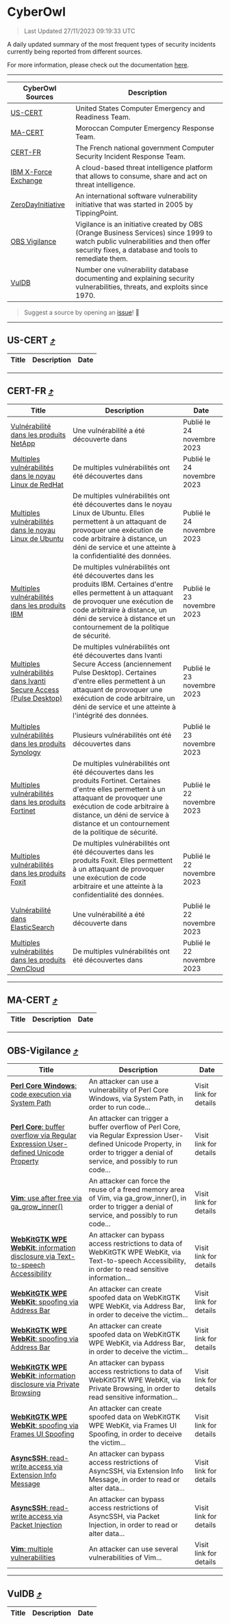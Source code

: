 
 <div id='top'></div>

# CyberOwl

 > Last Updated 27/11/2023 09:19:33 UTC
 
 A daily updated summary of the most frequent types of security incidents currently being reported from different sources.
 
 For more information, please check out the documentation [here](./docs/README.md).
 
 ---
 |CyberOwl Sources|Description|
 |---|---|
 |[US-CERT](#us-cert-arrow_heading_up)|United States Computer Emergency and Readiness Team.|
 |[MA-CERT](#ma-cert-arrow_heading_up)|Moroccan Computer Emergency Response Team.|
 |[CERT-FR](#cert-fr-arrow_heading_up)|The French national government Computer Security Incident Response Team.|
 |[IBM X-Force Exchange](#ibmcloud-arrow_heading_up)|A cloud-based threat intelligence platform that allows to consume, share and act on threat intelligence.|
 |[ZeroDayInitiative](#zerodayinitiative-arrow_heading_up)|An international software vulnerability initiative that was started in 2005 by TippingPoint.|
 |[OBS Vigilance](#obs-vigilance-arrow_heading_up)|Vigilance is an initiative created by OBS (Orange Business Services) since 1999 to watch public vulnerabilities and then offer security fixes, a database and tools to remediate them.|
 |[VulDB](#vuldb-arrow_heading_up)|Number one vulnerability database documenting and explaining security vulnerabilities, threats, and exploits since 1970.|
 
 > Suggest a source by opening an [issue](https://github.com/karimhabush/cyberowl/issues)! :raised_hands:
 ---

## US-CERT [:arrow_heading_up:](#cyberowl)

 |Title|Description|Date|
 |---|---|---|
 
 ---

## CERT-FR [:arrow_heading_up:](#cyberowl)

 |Title|Description|Date|
 |---|---|---|
 |[Vulnérabilité dans les produits NetApp](https://www.cert.ssi.gouv.fr/avis/CERTFR-2023-AVI-0979/)|Une vulnérabilité a été découverte dans |Publié le 24 novembre 2023|
 |[Multiples vulnérabilités dans le noyau Linux de RedHat](https://www.cert.ssi.gouv.fr/avis/CERTFR-2023-AVI-0978/)|De multiples vulnérabilités ont été découvertes dans |Publié le 24 novembre 2023|
 |[Multiples vulnérabilités dans le noyau Linux de Ubuntu](https://www.cert.ssi.gouv.fr/avis/CERTFR-2023-AVI-0977/)|De multiples vulnérabilités ont été découvertes dans le noyau Linux de Ubuntu. Elles permettent à un attaquant de provoquer une exécution de code arbitraire à distance, un déni de service et une atteinte à la confidentialité des données.|Publié le 24 novembre 2023|
 |[Multiples vulnérabilités dans les produits IBM](https://www.cert.ssi.gouv.fr/avis/CERTFR-2023-AVI-0976/)|De multiples vulnérabilités ont été découvertes dans les produits IBM. Certaines d'entre elles permettent à un attaquant de provoquer une exécution de code arbitraire à distance, un déni de service à distance et un contournement de la politique de sécurité.|Publié le 23 novembre 2023|
 |[Multiples vulnérabilités dans Ivanti Secure Access (Pulse Desktop)](https://www.cert.ssi.gouv.fr/avis/CERTFR-2023-AVI-0975/)|De multiples vulnérabilités ont été découvertes dans Ivanti Secure Access (anciennement Pulse Desktop). Certaines d'entre elles permettent à un attaquant de provoquer une exécution de code arbitraire, un déni de service et une atteinte à l'intégrité des données.|Publié le 23 novembre 2023|
 |[Multiples vulnérabilités dans les produits Synology](https://www.cert.ssi.gouv.fr/avis/CERTFR-2023-AVI-0974/)|Plusieurs vulnérabilités ont été découvertes dans |Publié le 23 novembre 2023|
 |[Multiples vulnérabilités dans les produits Fortinet](https://www.cert.ssi.gouv.fr/avis/CERTFR-2023-AVI-0973/)|De multiples vulnérabilités ont été découvertes dans les produits Fortinet. Certaines d'entre elles permettent à un attaquant de provoquer une exécution de code arbitraire à distance, un déni de service à distance et un contournement de la politique de sécurité.|Publié le 22 novembre 2023|
 |[Multiples vulnérabilités dans les produits Foxit](https://www.cert.ssi.gouv.fr/avis/CERTFR-2023-AVI-0972/)|De multiples vulnérabilités ont été découvertes dans les produits Foxit. Elles permettent à un attaquant de provoquer une exécution de code arbitraire et une atteinte à la confidentialité des données.|Publié le 22 novembre 2023|
 |[Vulnérabilité dans ElasticSearch](https://www.cert.ssi.gouv.fr/avis/CERTFR-2023-AVI-0971/)|Une vulnérabilité a été découverte dans |Publié le 22 novembre 2023|
 |[Multiples vulnérabilités dans les produits OwnCloud](https://www.cert.ssi.gouv.fr/avis/CERTFR-2023-AVI-0970/)|De multiples vulnérabilités ont été découvertes dans |Publié le 22 novembre 2023|
 
 ---

## MA-CERT [:arrow_heading_up:](#cyberowl)

 |Title|Description|Date|
 |---|---|---|
 
 ---

## OBS-Vigilance [:arrow_heading_up:](#cyberowl)

 |Title|Description|Date|
 |---|---|---|
 |[<a href="https://vigilance.fr/vulnerability/Perl-Core-Windows-code-execution-via-System-Path-42965" class="noirorange"><b>Perl Core Windows</b>: code execution via System Path</a>](https://vigilance.fr/vulnerability/Perl-Core-Windows-code-execution-via-System-Path-42965)|An attacker can use a vulnerability of Perl Core Windows, via System Path, in order to run code...|Visit link for details|
 |[<a href="https://vigilance.fr/vulnerability/Perl-Core-buffer-overflow-via-Regular-Expression-User-defined-Unicode-Property-42964" class="noirorange"><b>Perl Core</b>: buffer overflow via Regular Expression User-defined Unicode Property</a>](https://vigilance.fr/vulnerability/Perl-Core-buffer-overflow-via-Regular-Expression-User-defined-Unicode-Property-42964)|An attacker can trigger a buffer overflow of Perl Core, via Regular Expression User-defined Unicode Property, in order to trigger a denial of service, and possibly to run code...|Visit link for details|
 |[<a href="https://vigilance.fr/vulnerability/Vim-use-after-free-via-ga-grow-inner-42963" class="noirorange"><b>Vim</b>: use after free via ga_grow_inner()</a>](https://vigilance.fr/vulnerability/Vim-use-after-free-via-ga-grow-inner-42963)|An attacker can force the reuse of a freed memory area of Vim, via ga_grow_inner(), in order to trigger a denial of service, and possibly to run code...|Visit link for details|
 |[<a href="https://vigilance.fr/vulnerability/WebKitGTK-WPE-WebKit-information-disclosure-via-Text-to-speech-Accessibility-42962" class="noirorange"><b>WebKitGTK  WPE WebKit</b>: information disclosure via Text-to-speech Accessibility</a>](https://vigilance.fr/vulnerability/WebKitGTK-WPE-WebKit-information-disclosure-via-Text-to-speech-Accessibility-42962)|An attacker can bypass access restrictions to data of WebKitGTK  WPE WebKit, via Text-to-speech Accessibility, in order to read sensitive information...|Visit link for details|
 |[<a href="https://vigilance.fr/vulnerability/WebKitGTK-WPE-WebKit-spoofing-via-Address-Bar-42961" class="noirorange"><b>WebKitGTK  WPE WebKit</b>: spoofing via Address Bar</a>](https://vigilance.fr/vulnerability/WebKitGTK-WPE-WebKit-spoofing-via-Address-Bar-42961)|An attacker can create spoofed data on WebKitGTK  WPE WebKit, via Address Bar, in order to deceive the victim...|Visit link for details|
 |[<a href="https://vigilance.fr/vulnerability/WebKitGTK-WPE-WebKit-spoofing-via-Address-Bar-42960" class="noirorange"><b>WebKitGTK  WPE WebKit</b>: spoofing via Address Bar</a>](https://vigilance.fr/vulnerability/WebKitGTK-WPE-WebKit-spoofing-via-Address-Bar-42960)|An attacker can create spoofed data on WebKitGTK  WPE WebKit, via Address Bar, in order to deceive the victim...|Visit link for details|
 |[<a href="https://vigilance.fr/vulnerability/WebKitGTK-WPE-WebKit-information-disclosure-via-Private-Browsing-42959" class="noirorange"><b>WebKitGTK  WPE WebKit</b>: information disclosure via Private Browsing</a>](https://vigilance.fr/vulnerability/WebKitGTK-WPE-WebKit-information-disclosure-via-Private-Browsing-42959)|An attacker can bypass access restrictions to data of WebKitGTK  WPE WebKit, via Private Browsing, in order to read sensitive information...|Visit link for details|
 |[<a href="https://vigilance.fr/vulnerability/WebKitGTK-WPE-WebKit-spoofing-via-Frames-UI-Spoofing-42958" class="noirorange"><b>WebKitGTK  WPE WebKit</b>: spoofing via Frames UI Spoofing</a>](https://vigilance.fr/vulnerability/WebKitGTK-WPE-WebKit-spoofing-via-Frames-UI-Spoofing-42958)|An attacker can create spoofed data on WebKitGTK  WPE WebKit, via Frames UI Spoofing, in order to deceive the victim...|Visit link for details|
 |[<a href="https://vigilance.fr/vulnerability/AsyncSSH-read-write-access-via-Extension-Info-Message-42957" class="noirorange"><b>AsyncSSH</b>: read-write access via Extension Info Message</a>](https://vigilance.fr/vulnerability/AsyncSSH-read-write-access-via-Extension-Info-Message-42957)|An attacker can bypass access restrictions of AsyncSSH, via Extension Info Message, in order to read or alter data...|Visit link for details|
 |[<a href="https://vigilance.fr/vulnerability/AsyncSSH-read-write-access-via-Packet-Injection-42956" class="noirorange"><b>AsyncSSH</b>: read-write access via Packet Injection</a>](https://vigilance.fr/vulnerability/AsyncSSH-read-write-access-via-Packet-Injection-42956)|An attacker can bypass access restrictions of AsyncSSH, via Packet Injection, in order to read or alter data...|Visit link for details|
 |[<a href="https://vigilance.fr/vulnerability/Vim-multiple-vulnerabilities-42955" class="noirorange"><b>Vim</b>: multiple vulnerabilities</a>](https://vigilance.fr/vulnerability/Vim-multiple-vulnerabilities-42955)|An attacker can use several vulnerabilities of Vim...|Visit link for details|
 
 ---

## VulDB [:arrow_heading_up:](#cyberowl)

 |Title|Description|Date|
 |---|---|---|
 